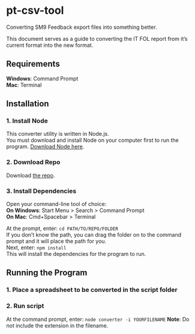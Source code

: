 # pt-csv-tool
Converting SM9 Feedback export files into something better.

This document serves as a guide to converting the IT FOL report from it’s current format into the new format.  

## Requirements
**Windows**: Command Prompt  
**Mac**: Terminal

## Installation
### 1. Install Node
This converter utility is written in Node.js.  
You must download and install Node on your computer first to run the program.
[Download Node here](https://nodejs.org/en/download/).
### 2. Download Repo
Download [the repo](https://github.com/FergusonUX/pt-csv-tool/archive/master.zip).
### 3. Install Dependencies
Open your command-line tool of choice:  
**On Windows**: Start Menu > Search > Command Prompt  
**On Mac**: Cmd+Spacebar > Terminal

At the prompt, enter: `cd PATH/TO/REPO/FOLDER`  
If you don’t know the path, you can drag the folder on to the command prompt and it will place the path for you.  
Next, enter: `npm install`  
This will install the dependencies for the program to run.  

## Running the Program
### 1. Place a spreadsheet to be converted in the script folder
### 2. Run script
At the command prompt, enter: `node converter -i YOURFILENAME`
**Note**: Do not include the extension in the filename.
